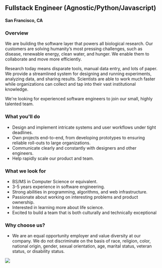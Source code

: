 ## Fullstack Engineer (Agnostic/Python/Javascript) 
#### San Francisco, CA

### Overview
We are building the software layer that powers all biological research. Our customers are solving humanity’s most pressing challenges, such as disease, renewable energy, clean water, and hunger. We enable them to collaborate and move more efficiently.

Research today means disparate tools, manual data entry, and lots of paper. We provide a streamlined system for designing and running experiments, analyzing data, and sharing results. Scientists are able to work much faster while organizations can collect and tap into their vast institutional knowledge.

We're looking for experienced software engineers to join our small, highly talented team.

### What you'll do
+ Design and implement intricate systems and user workflows under tight deadlines.
+ Own projects end-to-end, from developing prototypes to ensuring reliable roll-outs to large organizations.
+ Communicate clearly and constantly with designers and other engineers.
+ Help rapidly scale our product and team.

### What we look for
+ BS/MS in Computer Science or equivalent.
+ 3-5 years experience in software engineering.
+ Strong abilities in programming, algorithms, and web infrastructure.
+ Passionate about working on interesting problems and product ownership.
+ Interested in learning more about life science.
+ Excited to build a team that is both culturally and technically exceptional

### Why choose us?
+ We are an equal opportunity employer and value diversity at our company. We do not discriminate on the basis of race, religion, color, national origin, gender, sexual orientation, age, marital status, veteran status, or disability status.


[<img src="https://dabuttonfactory.com/button.png?t=Apply&f=Calibri-Bold&ts=24&tc=fff&tshs=1&tshc=000&hp=20&vp=8&c=5&bgt=gradient&bgc=3d85c6&ebgc=073763">](https://localhost:3000/users/auth/github?job_id=qmvuy2hsaw5n-fullstack-engineer-agnostic-python-javascript/)
